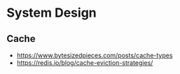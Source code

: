 # System Design

## Cache
* https://www.bytesizedpieces.com/posts/cache-types
* https://redis.io/blog/cache-eviction-strategies/


